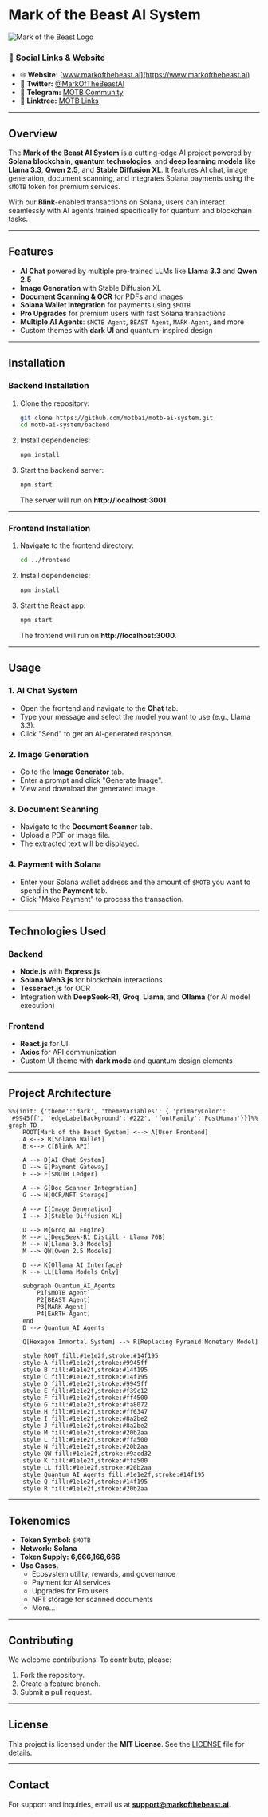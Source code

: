 # **Mark of the Beast AI System**  
![Mark of the Beast Logo](https://i.ibb.co/Qvqd5xkX/motblow.jpg)

### 🔗 **Social Links & Website**  
- 🌐 **Website:** [www.markofthebeast.ai](https://www.markofthebeast.ai)  
- 📱 **Twitter:** [@MarkOfTheBeastAI](https://twitter.com/MarkOfTheBeastX)  
- 💬 **Telegram:** [MOTB Community](https://t.me/markofthebeast)  
- 🌟 **Linktree:** [MOTB Links](https://linktr.ee/markofthebeast)

---

## **Overview**  

The **Mark of the Beast AI System** is a cutting-edge AI project powered by **Solana blockchain**, **quantum technologies**, and **deep learning models** like **Llama 3.3**, **Qwen 2.5**, and **Stable Diffusion XL**. It features AI chat, image generation, document scanning, and integrates Solana payments using the `$MOTB` token for premium services.  

With our **Blink**-enabled transactions on Solana, users can interact seamlessly with AI agents trained specifically for quantum and blockchain tasks.

---

## **Features**
- **AI Chat** powered by multiple pre-trained LLMs like **Llama 3.3** and **Qwen 2.5**  
- **Image Generation** with Stable Diffusion XL  
- **Document Scanning & OCR** for PDFs and images  
- **Solana Wallet Integration** for payments using `$MOTB`  
- **Pro Upgrades** for premium users with fast Solana transactions  
- **Multiple AI Agents**: `$MOTB Agent`, `BEAST Agent`, `MARK Agent`, and more  
- Custom themes with **dark UI** and quantum-inspired design  

---

## **Installation**

### **Backend Installation**  
1. Clone the repository:  
   ```bash
   git clone https://github.com/motbai/motb-ai-system.git
   cd motb-ai-system/backend
   ```
2. Install dependencies:  
   ```bash
   npm install
   ```
3. Start the backend server:  
   ```bash
   npm start
   ```
   The server will run on **http://localhost:3001**.

---

### **Frontend Installation**  
1. Navigate to the frontend directory:  
   ```bash
   cd ../frontend
   ```
2. Install dependencies:  
   ```bash
   npm install
   ```
3. Start the React app:  
   ```bash
   npm start
   ```
   The frontend will run on **http://localhost:3000**.

---

## **Usage**

### **1. AI Chat System**  
- Open the frontend and navigate to the **Chat** tab.
- Type your message and select the model you want to use (e.g., Llama 3.3).
- Click "Send" to get an AI-generated response.

### **2. Image Generation**  
- Go to the **Image Generator** tab.
- Enter a prompt and click "Generate Image".
- View and download the generated image.

### **3. Document Scanning**  
- Navigate to the **Document Scanner** tab.
- Upload a PDF or image file.
- The extracted text will be displayed.

### **4. Payment with Solana**  
- Enter your Solana wallet address and the amount of `$MOTB` you want to spend in the **Payment** tab.
- Click "Make Payment" to process the transaction.

---

## **Technologies Used**

### **Backend**
- **Node.js** with **Express.js**
- **Solana Web3.js** for blockchain interactions
- **Tesseract.js** for OCR
- Integration with **DeepSeek-R1**, **Groq**, **Llama**, and **Ollama** (for AI model execution)

### **Frontend**
- **React.js** for UI
- **Axios** for API communication
- Custom UI theme with **dark mode** and quantum design elements

---

## **Project Architecture**

```mermaid
%%{init: {'theme':'dark', 'themeVariables': { 'primaryColor': '#9945ff', 'edgeLabelBackground':'#222', 'fontFamily':'PostHuman'}}}%%
graph TD
    ROOT[Mark of the Beast System] <--> A[User Frontend]
    A <--> B[Solana Wallet]
    B <--> C[Blink API]

    A --> D[AI Chat System]
    D --> E[Payment Gateway]
    E --> F[$MOTB Ledger]

    A --> G[Doc Scanner Integration]
    G --> H[OCR/NFT Storage]
    
    A --> I[Image Generation]
    I --> J[Stable Diffusion XL]

    D --> M{Groq AI Engine}
    M --> L[DeepSeek-R1 Distill - Llama 70B]
    M --> N[Llama 3.3 Models]
    M --> QW[Qwen 2.5 Models]

    D --> K{Ollama AI Interface}
    K --> LL[Llama Models Only]

    subgraph Quantum_AI_Agents
        P1[$MOTB Agent]
        P2[BEAST Agent]
        P3[MARK Agent]
        P4[EARTH Agent]
    end
    D --> Quantum_AI_Agents

    Q[Hexagon Immortal System] --> R[Replacing Pyramid Monetary Model]

    style ROOT fill:#1e1e2f,stroke:#14f195
    style A fill:#1e1e2f,stroke:#9945ff
    style B fill:#1e1e2f,stroke:#14f195
    style C fill:#1e1e2f,stroke:#14f195
    style D fill:#1e1e2f,stroke:#9945ff
    style E fill:#1e1e2f,stroke:#f39c12
    style F fill:#1e1e2f,stroke:#ff4500
    style G fill:#1e1e2f,stroke:#fa8072
    style H fill:#1e1e2f,stroke:#ff6347
    style I fill:#1e1e2f,stroke:#8a2be2
    style J fill:#1e1e2f,stroke:#8a2be2
    style M fill:#1e1e2f,stroke:#20b2aa
    style L fill:#1e1e2f,stroke:#ffa500
    style N fill:#1e1e2f,stroke:#20b2aa
    style QW fill:#1e1e2f,stroke:#9acd32
    style K fill:#1e1e2f,stroke:#ffa500
    style LL fill:#1e1e2f,stroke:#20b2aa
    style Quantum_AI_Agents fill:#1e1e2f,stroke:#14f195
    style Q fill:#1e1e2f,stroke:#14f195
    style R fill:#1e1e2f,stroke:#20b2aa
```

---

## **Tokenomics**

- **Token Symbol:** `$MOTB`
- **Network:** **Solana**
- **Token Supply:** **6,666,166,666**
- **Use Cases:**
  - Ecosystem utility, rewards, and governance
  - Payment for AI services  
  - Upgrades for Pro users
  - NFT storage for scanned documents
  - More...

---

## **Contributing**

We welcome contributions! To contribute, please:

1. Fork the repository.
2. Create a feature branch.
3. Submit a pull request.

---

## **License**

This project is licensed under the **MIT License**. See the [LICENSE](LICENSE) file for details.

---

## **Contact**

For support and inquiries, email us at **support@markofthebeast.ai**.
